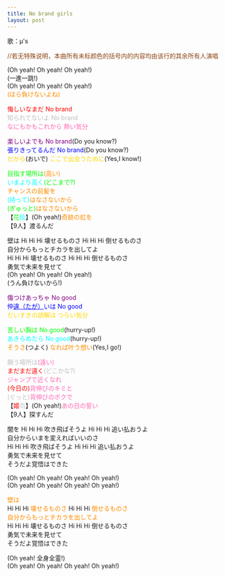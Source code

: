 ```yaml
---
title: No brand girls
layout: post
---
```

歌：μ's

<p><font color="saddlebrown">//若无特殊说明，本曲所有未标颜色的括号内的内容均由该行的其余所有人演唱</font></p>

<p>(Oh yeah! Oh yeah! Oh yeah!)<br />
(一進一跳!)<br />
(Oh yeah! Oh yeah! Oh yeah!)<br />
<font color="darkorange">(ほら負けないよね)</font></p>

<p><font color="red">悔しいなまだ No brand</font><br />
<font color="silver">知られてないよ No brand</font><br />
<font color="hotpink">なにもかもこれから 熱い気分</font></p>

<p><font color="purple">楽しいよでも No brand</font>(Do you know?)<br />
<font color="blue">張りきってるんだ No brand</font>(Do you know?)<br />
<font color="gold">だから</font>(おいで) <font color="gold">ここで出会うために</font>(Yes,I know!)</p>

<p><font color="lime">目指す場所は</font><font color="darkorange">(高い)</font><br />
<font color="cyan">いまより高く</font><font color="lime">(どこまで?)</font><br />
<font color="darkorange">チャンスの前髪を</font><br />
<font color="cyan">(持って)</font><font color="darkorange">はなさないから</font><br />
<font color="lime">(ぎゅっと)</font><font color="darkorange">はなさないから</font><br />
【<font color="lime">花</font><font color="cyan">绘</font>】(Oh yeah!)<font color="darkorange">奇跡の虹を</font><br />
【9人】渡るんだ</p>

<p>壁は Hi Hi Hi 壊せるものさ Hi Hi Hi 倒せるものさ<br />
自分からもっとチカラを出してよ<br />
Hi Hi Hi 壊せるものさ Hi Hi Hi 倒せるものさ<br />
勇気で未来を見せて<br />
(Oh yeah! Oh yeah! Oh yeah!)<br />
(うん負けないから!)</p>

<p><font color="purple">傷つけあっちゃ No good</font><br />
<font color="blue">仲<u>違（たが）</u>いは No good</font><br />
<font color="gold">だいすきの誤解は つらい気分</font></p>

<p><font color="lime">苦しい胸は No good</font>(hurry-up!)<br />
<font color="cyan">あきらめたら No good</font>(hurry-up!)<br />
<font color="darkorange">そうさ</font>(つよく) <font color="darkorange">なれば叶う想い</font>(Yes,I go!)</p>

<p><font color="silver">願う場所は</font><font color="hotpink">(遠い)</font><br />
<font color="red">まだまだ遠く</font><font color="silver">(どこかな?)</font><br />
<font color="hotpink">ジャンプで近くなれ</font><br />
<font color="red">(今日の)</font><font color="hotpink">背伸びのキミと</font><br />
<font color="silver">(ぐっと)</font><font color="hotpink">背伸びのボクで</font><br />
【<font color="red">姬</font><font color="silver">鸟</font>】(Oh yeah!)<font color="hotpink">あの日の誓い</font><br />
【9人】探すんだ</p>

<p>闇を Hi Hi Hi 吹き飛ばそうよ Hi Hi Hi 追い払おうよ<br />
自分からいまを変えればいいのさ<br />
Hi Hi Hi 吹き飛ばそうよ Hi Hi Hi 追い払おうよ<br />
勇気で未来を見せて<br />
そうだよ覚悟はできた</p>

<p>(Oh yeah! Oh yeah! Oh yeah! Oh yeah!)<br />
(Oh yeah! Oh yeah! Oh yeah! Oh yeah!)</p>

<p><font color="darkorange">壁は</font><br />
Hi Hi Hi <font color="darkorange">壊せるものさ</font> Hi Hi Hi <font color="darkorange">倒せるものさ</font><br />
<font color="darkorange">自分からもっとチカラを出してよ</font><br />
Hi Hi Hi 壊せるものさ Hi Hi Hi 倒せるものさ<br />
勇気で未来を見せて<br />
そうだよ覚悟はできた</p>

<p>(Oh yeah! 全身全霊!)<br />
(Oh yeah! Oh yeah! Oh yeah! Oh yeah!)</p>